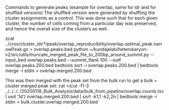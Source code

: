 Commands to generate peaks (example for overlap, same for idr and for shuffled versions)
The shuffled version were generated by shuffling the cluster assignments as a control. This was done such that for each given cluster, the number of cells coming from a particular day was preserved, and hence the overall size of the clusters as well.

zcat ../croo/cluster_idx*/peak/overlap_reproducibility/overlap.optimal_peak.narrowPeak.gz > overlap.peaks.bed
python ~/kundajelab/heterokaryon-v2/src/utils/truncate_merged_peak_file_to_200bp_around_summit.py --input_bed overlap.peaks.bed  --summit_flank 100 --outf overlap.peaks.200.bed
bedtools sort -i overlap.peaks.200.bed  | bedtools merge -i stdin  > overlap.merged.200.bed

This was then merged with the peak set from the bulk run to get a bulk + cluster merged peak set:
cat <(cut -f1-3 ../../../../20200118_Bulk_Analysis/data/bulk_from_pipeline/overlap.counts.tsv | sed '1d') overlap.merged.200.bed | sort -k1,1 -k2,2n | bedtools merge -i stdin > bulk.cluster.overlap.merged.200.bed

